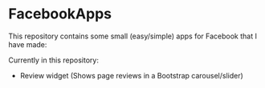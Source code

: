 # FacebookApps
This repository contains some small (easy/simple) apps for Facebook that I have made:

Currently in this repository:
- Review widget (Shows page reviews in a Bootstrap carousel/slider)
